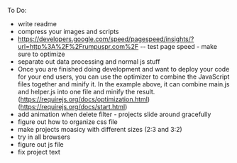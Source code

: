 To Do:
 - write readme
 - compress your images and scripts 
 - https://developers.google.com/speed/pagespeed/insights/?url=http%3A%2F%2Frumpuspr.com%2F -- test page speed - make sure to optimize
 - separate out data processing and normal js stuff
 - Once you are finished doing development and want to deploy your code for your end users, you can use the optimizer to combine the JavaScript files together and minify it. In the example above, it can combine main.js and helper.js into one file and minify the result. (https://requirejs.org/docs/optimization.html) (https://requirejs.org/docs/start.html)
 - add animation when delete filter - projects slide around gracefully
 - figure out how to organize css file
 - make projects moasicy with different sizes (2:3 and 3:2)
 - try in all browsers
 - figure out js file
 - fix project text